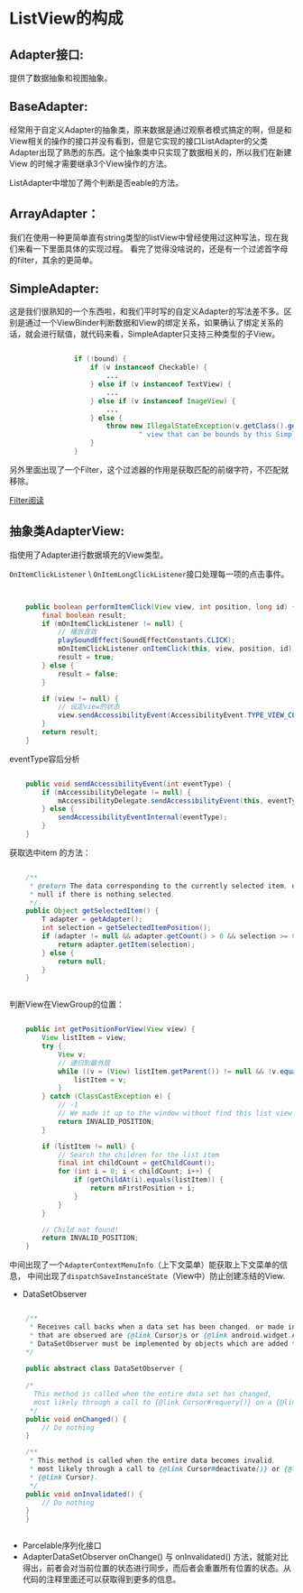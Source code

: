 # ListView的构成 

## Adapter接口:
提供了数据抽象和视图抽象。

## BaseAdapter:

经常用于自定义Adapter的抽象类，原来数据是通过观察者模式搞定的啊，但是和View相关的操作的接口并没有看到，但是它实现的接口ListAdapter的父类Adapter出现了熟悉的东西。这个抽象类中只实现了数据相关的，所以我们在新建View 的时候才需要继承3个View操作的方法。

ListAdapter中增加了两个判断是否eable的方法。

## ArrayAdapter：
我们在使用一种更简单直有string类型的listView中曾经使用过这种写法，现在我们来看一下里面具体的实现过程。
看完了觉得没啥说的，还是有一个过滤首字母的filter，其余的更简单。


## SimpleAdapter:

这是我们很熟知的一个东西啦，和我们平时写的自定义Adapter的写法差不多。区别是通过一个ViewBinder判断数据和View的绑定关系，如果确认了绑定关系的话，就会进行赋值，就代码来看，SimpleAdapter只支持三种类型的子View。

``` java

                if (!bound) {
                    if (v instanceof Checkable) {
						...
                    } else if (v instanceof TextView) {
						...
                    } else if (v instanceof ImageView) {
						...
                    } else {
                        throw new IllegalStateException(v.getClass().getName() + " is not a " +
                                " view that can be bounds by this SimpleAdapter");
                    }
                }


```

另外里面出现了一个Filter，这个过滤器的作用是获取匹配的前缀字符，不匹配就移除。

[Filter阅读](Filter相关.md)

## 抽象类AdapterView:
指使用了Adapter进行数据填充的View类型。

`OnItemClickListener` \ `OnItemLongClickListener`接口处理每一项的点击事件。


``` java


    public boolean performItemClick(View view, int position, long id) {
        final boolean result;
        if (mOnItemClickListener != null) {
        	// 播放音效
            playSoundEffect(SoundEffectConstants.CLICK);
            mOnItemClickListener.onItemClick(this, view, position, id);
            result = true;
        } else {
            result = false;
        }

        if (view != null) {
        	// 设定view的状态
            view.sendAccessibilityEvent(AccessibilityEvent.TYPE_VIEW_CLICKED);
        }
        return result;
    }


```

eventType容后分析

``` java 

    public void sendAccessibilityEvent(int eventType) {
        if (mAccessibilityDelegate != null) {
            mAccessibilityDelegate.sendAccessibilityEvent(this, eventType);
        } else {
            sendAccessibilityEventInternal(eventType);
        }
    }


```

获取选中item 的方法：

``` java

    /**
     * @return The data corresponding to the currently selected item, or
     * null if there is nothing selected.
     */
    public Object getSelectedItem() {
        T adapter = getAdapter();
        int selection = getSelectedItemPosition();
        if (adapter != null && adapter.getCount() > 0 && selection >= 0) {
            return adapter.getItem(selection);
        } else {
            return null;
        }
    }



```

判断View在ViewGroup的位置：

``` java 

    public int getPositionForView(View view) {
        View listItem = view;
        try {
            View v;
            // 递归到最外层
            while ((v = (View) listItem.getParent()) != null && !v.equals(this)) {
                listItem = v;
            }
        } catch (ClassCastException e) {
        	// -1
            // We made it up to the window without find this list view
            return INVALID_POSITION;
        }

        if (listItem != null) {
            // Search the children for the list item
            final int childCount = getChildCount();
            for (int i = 0; i < childCount; i++) {
                if (getChildAt(i).equals(listItem)) {
                    return mFirstPosition + i;
                }
            }
        }

        // Child not found!
        return INVALID_POSITION;
    }


```

中间出现了一个`AdapterContextMenuInfo`（上下文菜单）能获取上下文菜单的信息，
中间出现了`dispatchSaveInstanceState`（View中）防止创建冻结的View.

* DataSetObserver


``` java 

    /**
     * Receives call backs when a data set has been changed, or made invalid. The typically data sets
     * that are observed are {@link Cursor}s or {@link android.widget.Adapter}s.
     * DataSetObserver must be implemented by objects which are added to a DataSetObservable.
    */
 	
	public abstract class DataSetObserver {
	
    /*
      This method is called when the entire data set has changed,
      most likely through a call to {@link Cursor#requery()} on a {@link Cursor}.
     */
    public void onChanged() {
        // Do nothing
    }

    /**
     * This method is called when the entire data becomes invalid,
     * most likely through a call to {@link Cursor#deactivate()} or {@link 		Cursor#close()} on a
     * {@link Cursor}.
     */
    public void onInvalidated() {
        // Do nothing
    }
	}



```

* Parcelable序列化接口
* AdapterDataSetObserver
onChange() 与 onInvalidated() 方法，就能对比得出，前者会对当前位置的状态进行同步，而后者会重置所有位置的状态。从代码的注释里面还可以获取得到更多的信息。